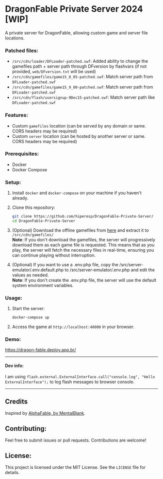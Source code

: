 # DragonFable Private Server 2024 [WIP]

A private server for DragonFable, allowing custom game and server file locations.

### Patched files:

- `/src/cdn/loader/DFLoader-patched.swf`: Added ability to change the gamefiles path + server path through DFversion by flashvars (if not provided, `web/DFversion.txt` will be used)
- `/src/cdn/gamefiles/game15_8_05-patched.swf`: Match server path from `DFLoader-patched.swf`
- `/src/cdn/gamefiles/game15_9_00-patched.swf`: Match server path from `DFLoader-patched.swf`
- `/src/cdn/flash/usersignup-9Dec15-patched.swf`: Match server path like `DFLoader-patched.swf`

### Features:

- Custom `gamefiles` location (can be served by any domain or same. CORS headers may be required)
- Custom `server` location (can be hosted by another server or same. CORS headers may be required)

### Prerequisites:

- Docker
- Docker Compose

### Setup:

1. Install `docker` and `docker-compose` on your machine if you haven't already.
2. Clone this repository:
    ```sh
    git clone https://github.com/hiperesp/DragonFable-Private-Server/
    cd DragonFable-Private-Server
    ```
3. (Optional) Download the offline gamefiles from [here](https://www.mediafire.com/file/7ce4vkkwokmx2h1/gamefiles.zip/file) and extract it to `/src/cdn/gamefiles/`\
    **Note**: If you don't download the gamefiles, the server will progressively download them as each game file is requested. This means that as you play, the server will fetch the necessary files in real-time, ensuring you can continue playing without interruption.

4. (Optional) If you want to use a .env.php file, copy the /src/server-emulator/.env.default.php to /src/server-emulator/.env.php and edit the values as needed.\
    **Note**: If you don't create the .env.php file, the server will use the default system environment variables.

### Usage:

1. Start the server:
    ```sh
    docker-compose up
    ```
2. Access the game at `http://localhost:40000` in your browser.

### Demo:

https://dragon-fable.deploy.app.br/

-----

#### Dev info:

I am using `flash.external.ExternalInterface.call("console.log", "Hello ExternalInterface");` to log flash messages to browser console.

-----

## Credits
Inspired by [AlphaFable, by MentalBlank](https://github.com/MentalBlank/AlphaFable).

## Contributing:

Feel free to submit issues or pull requests. Contributions are welcome!

## License:

This project is licensed under the MIT License. See the `LICENSE` file for details.


